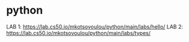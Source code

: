 # python

LAB 1: https://lab.cs50.io/mkotsovoulou/python/main/labs/hello/
LAB 2: https://lab.cs50.io/mkotsovoulou/python/main/labs/types/
